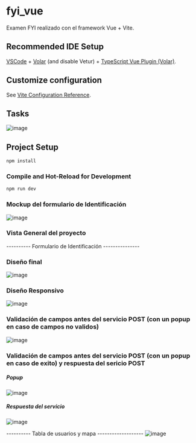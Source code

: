 # fyi_vue

Examen FYI realizado con el framework Vue + Vite.

## Recommended IDE Setup

[VSCode](https://code.visualstudio.com/) + [Volar](https://marketplace.visualstudio.com/items?itemName=Vue.volar) (and disable Vetur) + [TypeScript Vue Plugin (Volar)](https://marketplace.visualstudio.com/items?itemName=Vue.vscode-typescript-vue-plugin).

## Customize configuration

See [Vite Configuration Reference](https://vitejs.dev/config/).

## Tasks
![image](https://github.com/Ary1603/fyi_react_version/assets/44470568/3ed395ef-b856-428b-a198-eb9f855b212e)

## Project Setup

```sh
npm install
```

### Compile and Hot-Reload for Development

```sh
npm run dev
```

### Mockup del formulario de Identificación 
![image](https://github.com/Ary1603/fyi_vue_version/assets/44470568/4112900d-beb9-4cec-a4d6-b8b32564c2e4)

### Vista General del proyecto

---------- Formulario de Identificación ---------------

### Diseño final
![image](https://github.com/Ary1603/fyi_vue_version/assets/44470568/4369f642-9067-4c18-bd7c-959a35828714)

### Diseño Responsivo
![image](https://github.com/Ary1603/fyi_vue_version/assets/44470568/94d1689e-6d91-40b6-9b18-75fcce614acc)


### Validación de campos antes del servicio POST (con un popup en caso de campos no validos)
![image](https://github.com/Ary1603/fyi_vue_version/assets/44470568/00f7c44c-2f00-474b-9970-8a7cc004aafc)

### Validación de campos antes del servicio POST (con un popup en caso de exito) y respuesta del sericio POST
##### Popup
![image](https://github.com/Ary1603/fyi_vue_version/assets/44470568/7445e56a-f76d-4a9a-b6a3-645e76ca8dbf)

##### Respuesta del servicio
![image](https://github.com/Ary1603/fyi_vue_version/assets/44470568/eefdb74c-7526-450c-a27f-38c7d4681482)


---------- Tabla de usuarios y mapa -------------------
![image](https://github.com/Ary1603/fyi_vue_version/assets/44470568/d566d30f-3ca0-4850-9569-04bbc3c917b1)






